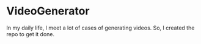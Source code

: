 # VideoGenerator

In my daily life, I meet a lot of cases of generating videos. So, I created the repo to get it done.
